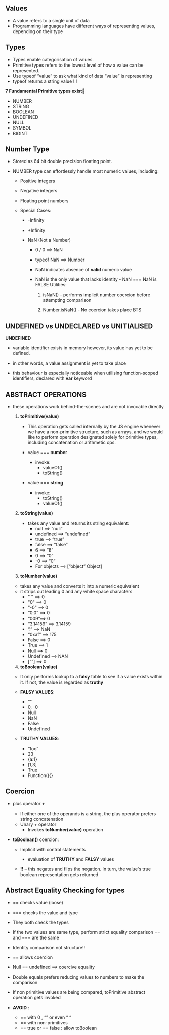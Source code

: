 ## Values

- A value refers to a single unit of data
- Programming languages have different ways of representing values, depending on their type

## Types

- Types enable categorisation of values.
- Primitive types refers to the lowest level of how a value can be represented.
- Use typeof “value” to ask what kind of data “value” is representing
- typeof returns a string value !!!

**7 Fundamental Primitive types exist**

- NUMBER
- STRING
- BOOLEAN
- UNDEFINED
- NULL
- SYMBOL
- BIGINT

## Number Type

- Stored as 64 bit double precision floating point.
- NUMBER type can effortlessly handle most numeric values, including:

  - Positive integers
  - Negative integers
  - Floating point numbers
  - Special Cases:

    - -Infinity
    - +Infinity
    - NaN (Not a Number)

      - 0 / 0 ==> NaN
      - typeof NaN ==> Number
      - NaN indicates absence of **valid** numeric value
      - NaN is the only value that lacks identity - NaN === NaN is FALSE
        Utilities:

        1. isNaN() - performs implicit number coercion before attempting comparison

        2. Number.isNaN() - No coercion takes place BTS

## UNDEFINED vs UNDECLARED vs UNITIALISED

**UNDEFINED**

- variable identifier exists in memory however, its value has yet to be defined.

- in other words, a value assignment is yet to take place

- this behaviour is especially noticeable when utilising function-scoped identifiers, declared with **var** keyword

## ABSTRACT OPERATIONS

- these operations work behind-the-scenes and are not invocable directly

  1. **toPrimitive(value)**

     - This operation gets called internally by the JS engine whenever we have a non-primitive structure, such as arrays, and we would like to perform operation designated solely for primitive types, including concatenation or arithmetic ops.

     - value === **number**
       - invoke:
         - valueOf()
         - toString()
     - value === **string**
       - invoke:
         - toString()
         - valueOf()

  2. **toString(value)**

     - takes any value and returns its string equivalent:
       - null ==> “null”
       - undefined ==> “undefined”
       - true ==> “true”
       - false ==> “false”
       - 6 ==> “6”
       - 0 ==> “0”
       - -0 ==> “0”
       - For objects ==> [“object” Object]

  3. **toNumber(value)**

  - takes any value and converts it into a numeric equivalent
  - it strips out leading 0 and any white space characters
    - " " ==> 0
    - "0" ==> 0
    - "-0" ==> 0
    - “0.0” ==> 0
    - “009”==> 0
    - “3.14159” ==> 3.14159
    - “.” ==> NaN
    - “0xaf” ==> 175
    - False ==> 0
    - True ==> 1
    - Null ==> 0
    - Undefined ==> NAN
    - [“”] ==> 0

  4. **toBoolean(value)**

  - It only performs lookup to a **falsy** table to see if a value exists within it. If not, the value is regarded as **truthy**

  - **FALSY VALUES**:

    - “”
    - 0, -0
    - Null
    - NaN
    - False
    - Undefined

  - **TRUTHY VALUES**:

    - “foo”
    - 23
    - {a:1}
    - [1,3]
    - True
    - Function(){}

## Coercion

- plus operator **+**

  - If either one of the operands is a string, the plus operator prefers string concatenation
  - Unary + operator
    - Invokes **toNumber(value)** operation

- **toBoolean()** coercion:

  - Implicit with control statements

    - evaluation of **TRUTHY** and **FALSY** values

  - **!!** – this negates and flips the negation. In turn, the value's true boolean representation gets returned

## Abstract Equality Checking for types

- == checks value (loose)
- === checks the value and type
- They both check the types
- If the two values are same type, perform strict equality comparison == and === are the same
- Identity comparison not structure!!
- == allows coercion
- Null == undefined ==> coercive equality
- Double equals prefers reducing values to numbers to make the comparison
- If non primitive values are being compared, toPrimitive abstract operation gets invoked

- **AVOID** :
  - == with 0 , “” or even “ “
  - == with non-primitives
  - == true or == false : allow toBoolean
